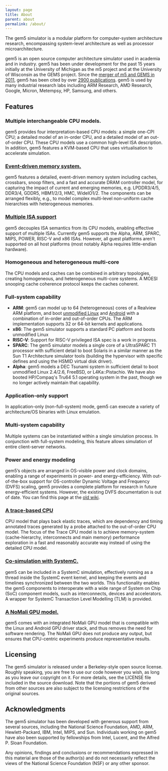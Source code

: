 ```yaml
---
layout: page
title: About
parent: about
permalink: /about/
---
```



The gem5 simulator is a modular platform for computer-system architecture research, encompassing system-level architecture as well as processor microarchitecture.

gem5 is an open source computer architecture simulator used in academia and in industry.
gem5 has been under development for the past 15 years initially at the University of Michigan as the m5 project and at the University of Wisconsin as the GEMS project.
Since the [merger of m5 and GEMS in 2011](/publications/#original-paper), gem5 has been cited by over [2900 publications](https://scholar.google.com/scholar?cites=5769943816602695435).
gem5 is used by many industrial research labs including ARM Research, AMD Research, Google, Micron, Metempsy, HP, Samsung, and others.


## Features

### Multiple interchangeable CPU models.
gem5 provides four interpretation-based CPU models: a simple one-CPI CPU; a
detailed model of an in-order CPU, and a detailed model of an out-of-order CPU.
These CPU models use a common high-level ISA description. In addition, gem5
features a KVM-based CPU that uses virtualisation to accelerate simulation.

### [Event-driven memory system.](/documentation/general_docs/memory_system "wikilink")
gem5 features a detailed, event-driven memory system including caches,
crossbars, snoop filters, and a fast and accurate DRAM controller model, for
capturing the impact of current and emerging memories, e.g. LPDDR3/4/5, DDR3/4,
GDDR5, HBM1/2/3, HMC, WideIO1/2.  The components can be arranged flexibly,
e.g., to model complex multi-level non-uniform cache hierarchies with
heterogeneous memories.

### [Multiple ISA support](/documentation/general_docs/architecture_support "wikilink")
gem5 decouples ISA semantics from its CPU models, enabling effective support
of multiple ISAs. Currently gem5 supports the Alpha, ARM, SPARC, MIPS, POWER,
RISC-V and x86 ISAs. However, all guest platforms aren't
supported on all host platforms (most notably Alpha requires
little-endian hardware).

### Homogeneous and heterogeneous multi-core
The CPU models and caches can be combined in arbitrary topologies, creating
homogeneous, and heterogeneous multi-core systems. A MOESI snooping cache
coherence protocol keeps the caches coherent.

### Full-system capability
  - **ARM**: gem5 can model up to 64 (heterogeneous) cores of a
        Realview ARM platform, and boot 
	[unmodified Linux](/documentation/general_docs/fullsystem/building_arm_kernel "wikilink") and
        [Android](/documentation/general_docs/fullsystem/building_android_m "wikilink") with a combination of
        in-order and out-of-order CPUs. The ARM implementation supports
        32 or 64-bit kernels and applications.
  - **x86**: The gem5 simulator supports a standard PC platform and boots unmodified Linux
  - **RISC-V**: Support for RISC-V privileged ISA spec is a work in progress.
  - **SPARC**: The gem5 simulator models a single core of a
        UltraSPARC T1 processor with sufficient detail to boot Solaris
        in a similar manner as the Sun T1 Architecture simulator tools
        (building the hypervisor with specific defines and using the
        HSMID virtual disk driver).
  - **Alpha**: gem5 models a DEC Tsunami system in sufficient detail
        to boot unmodified Linux 2.4/2.6, FreeBSD, or L4Ka::Pistachio.
        We have also booted HP/Compaq's Tru64 5.1 operating system in
        the past, though we no longer actively maintain that capability.

### Application-only support
In application-only (non-full-system) mode, gem5 can execute a variety of
architecture/OS binaries with Linux emulation.

### Multi-system capability
Multiple systems can be instantiated within a single simulation process. In
conjunction with full-system modeling, this feature allows simulation of entire
client-server networks.

### Power and energy modeling
gem5’s objects are arranged in OS-visible power and clock domains, enabling a
range of experiments in power- and energy-efficiency. With out-of-the-box
support for OS-controller Dynamic Voltage and Frequency (DVFS) scaling, gem5
provides a complete platform for research in future energy-efficient systems.
However, the existing DVFS documentation is out of date. You can find this page 
at the [old wiki](http://old.gem5.org/Running_gem5.html#Experimenting_with_DVFS "wikilink").

### [A trace-based CPU](/documentation/general_docs/cpu_models/tracecpu "wikilink")
CPU model that plays back elastic traces, which are dependency and timing
annotated traces generated by a probe attached to the out-of-order CPU model.
The focus of the Trace CPU model is to achieve memory-system (cache-hierarchy,
interconnects and main memory) performance exploration in a fast and reasonably
accurate way instead of using the detailed CPU model.

### [Co-simulation with SystemC.](http://old.gem5.org/wiki/images/4/4c/2015_ws_09_2015-06-14_Gem5_ISCA.pptx "wikilink")
gem5 can be included in a SystemC simulation, effectively running as a
thread inside the SystemC event kernel, and keeping the events and timelines
synchronized between the two worlds. This functionality enables the gem5
components to interoperate with a wide range of System on Chip (SoC) component
models, such as interconnects, devices and accelerators. A wrapper for SystemC
Transaction Level Modelling (TLM) is provided.

### [A NoMali GPU model.](http://old.gem5.org/wiki/images/5/53/2015_ws_04_ISCA_2015_NoMali.pdf "wikilink")
gem5 comes with an integrated NoMali GPU model that is compatible with the
Linux and Android GPU driver stack, and thus removes the need for software
rendering. The NoMali GPU does not produce any output, but ensures that
CPU-centric experiments produce representative results.


## Licensing
The gem5 simulator is released under a Berkeley-style open source license.
Roughly speaking, you are free to use our code however you wish, as long as you
leave our copyright on it. For more details, see the LICENSE file included in
the source download. Note that the portions of gem5 derived from other sources
are also subject to the licensing restrictions of the original sources.

## Acknowledgments

The gem5 simulator has been developed with generous support from several
sources, including the National Science Foundation, AMD, ARM,
Hewlett-Packard, IBM, Intel, MIPS, and Sun. Individuals working on gem5
have also been supported by fellowships from Intel, Lucent, and the
Alfred P. Sloan Foundation.

Any opinions, findings and conclusions or recommendations expressed in
this material are those of the author(s) and do not necessarily reflect
the views of the National Science Foundation (NSF) or any other sponsor.
